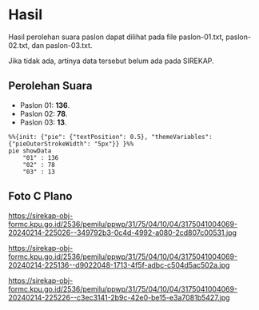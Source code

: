 # Hasil

Hasil perolehan suara paslon dapat dilihat pada file paslon-01.txt, paslon-02.txt, dan paslon-03.txt.

Jika tidak ada, artinya data tersebut belum ada pada SIREKAP.

## Perolehan Suara

 * Paslon 01: **136**.
 * Paslon 02: **78**.
 * Paslon 03: **13**.

```mermaid
%%{init: {"pie": {"textPosition": 0.5}, "themeVariables": {"pieOuterStrokeWidth": "5px"}} }%%
pie showData
    "01" : 136
    "02" : 78
    "03" : 13
```
## Foto C Plano

https://sirekap-obj-formc.kpu.go.id/2536/pemilu/ppwp/31/75/04/10/04/3175041004069-20240214-225026--349792b3-0c4d-4992-a080-2cd807c00531.jpg

https://sirekap-obj-formc.kpu.go.id/2536/pemilu/ppwp/31/75/04/10/04/3175041004069-20240214-225136--d9022048-1713-4f5f-adbc-c504d5ac502a.jpg

https://sirekap-obj-formc.kpu.go.id/2536/pemilu/ppwp/31/75/04/10/04/3175041004069-20240214-225226--c3ec3141-2b9c-42e0-be15-e3a7081b5427.jpg
